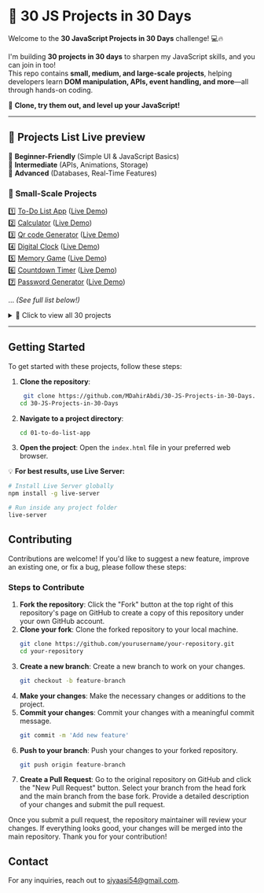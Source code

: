 # 🚀 30 JS Projects in 30 Days  

Welcome to the **30 JavaScript Projects in 30 Days** challenge! 💻🔥  

I'm building **30 projects in 30 days** to sharpen my JavaScript skills, and you can join in too!  
This repo contains **small, medium, and large-scale projects**, helping developers learn **DOM manipulation, APIs, event handling, and more**—all through hands-on coding.  

📌 **Clone, try them out, and level up your JavaScript!**  

---

## 🚀 Projects List  Live preview 

🔹 **Beginner-Friendly** (Simple UI & JavaScript Basics)  
🔹 **Intermediate** (APIs, Animations, Storage)  
🔹 **Advanced** (Databases, Real-Time Features)  

### 📌 Small-Scale Projects  
1️⃣ [To-Do List App](./01-to-do-list-app) ([Live Demo](https://to-do-list-app-seven-mu.vercel.app/))  
2️⃣ [Calculator](./02-calculator) ([Live Demo](https://calculator-app-azure-chi.vercel.app/))  
3️⃣ [Qr code Generator](./03-qr-code-generator) ([Live Demo](https://qr-code-generator-web-lac.vercel.app/))  
4️⃣ [Digital Clock](./04-digital-clock) ([Live Demo](https://digital-clock-jade-three.vercel.app/))  
5️⃣ [Memory Game](./05-memory-game) ([Live Demo](https://memory-game-nu-lyart.vercel.app/))  
6️⃣ [Countdown Timer](./06-countdown-timer) ([Live Demo](https://countdown-timer-three-beryl.vercel.app/))  
7️⃣ [Password Generator](./07-password-generator) ([Live Demo](https://password-generator-mu-flax-18.vercel.app/)) 

... *(See full list below!)* 

<details>
  <summary>📜 Click to view all 30 projects</summary>
  
8️⃣ [Unit Converter](./08-unit-converter)  
9️⃣ [Weather App](./09-weather-app)  
1️⃣0️⃣ [Currency Converter](./10-currency-converter)  
1️⃣1️⃣ [Quiz App](./11-quiz-app)  
1️⃣2️⃣ [Expense Tracker](./12-expense-tracker)  
1️⃣3️⃣ [Pomodoro Timer](./13-pomodoro-timer)  
1️⃣4️⃣ [Markdown Previewer](./14-markdown-previewer)  
1️⃣5️⃣ [Form Validation](./15-form-validation)  
1️⃣6️⃣ [GitHub User Search](./16-github-user-search)  
1️⃣7️⃣ [Memory Game](./17-memory-game)  
1️⃣8️⃣ [Image Gallery](./18-image-gallery)  
1️⃣9️⃣ [Infinite Scroll](./19-infinite-scroll)  
2️⃣0️⃣ [Movie Database](./20-movie-database)  
2️⃣1️⃣ [E-commerce Product Page](./21-e-commerce-product-page)  
2️⃣2️⃣ [Blog](./22-blog)  
2️⃣3️⃣ [Chat Application](./23-chat-application)  
2️⃣4️⃣ [Landing Page](./24-landing-page)  
2️⃣5️⃣ [Portfolio Website](./25-portfolio-website)  
2️⃣6️⃣ [Music Player](./26-music-player)  
2️⃣7️⃣ [Drawing App](./27-drawing-app)  
2️⃣8️⃣ [Task Manager](./28-task-manager)  
2️⃣9️⃣ [Flashcard App](./29-flashcard-app)  
3️⃣0️⃣ [Recipe App](./30-recipe-app)  

</details>  

---

## Getting Started

To get started with these projects, follow these steps:

1. **Clone the repository**:
    ```bash
     git clone https://github.com/MDahirAbdi/30-JS-Projects-in-30-Days.git
    cd 30-JS-Projects-in-30-Days
    ```

2. **Navigate to a project directory**:
    ```bash
   cd 01-to-do-list-app
    ```

3. **Open the project**:
    Open the `index.html` file in your preferred web browser.

💡 **For best results, use Live Server:**  
```bash
# Install Live Server globally
npm install -g live-server

# Run inside any project folder
live-server
```
## Contributing

Contributions are welcome! If you'd like to suggest a new feature, improve an existing one, or fix a bug, please follow these steps:

### Steps to Contribute

1. **Fork the repository**: Click the "Fork" button at the top right of this repository's page on GitHub to create a copy of this repository under your own GitHub account.
2. **Clone your fork**: Clone the forked repository to your local machine.
    ```bash
    git clone https://github.com/yourusername/your-repository.git
    cd your-repository
    ```
3. **Create a new branch**: Create a new branch to work on your changes.
    ```bash
    git checkout -b feature-branch
    ```
4. **Make your changes**: Make the necessary changes or additions to the project.
5. **Commit your changes**: Commit your changes with a meaningful commit message.
    ```bash
    git commit -m 'Add new feature'
    ```
6. **Push to your branch**: Push your changes to your forked repository.
    ```bash
    git push origin feature-branch
    ```
7. **Create a Pull Request**: Go to the original repository on GitHub and click the "New Pull Request" button. Select your branch from the head fork and the main branch from the base fork. Provide a detailed description of your changes and submit the pull request.

Once you submit a pull request, the repository maintainer will review your changes. If everything looks good, your changes will be merged into the main repository. Thank you for your contribution!

## Contact
For any inquiries, reach out to [siyaasi54@gmail.com](mailto:siyaasi54@gmail.com).
